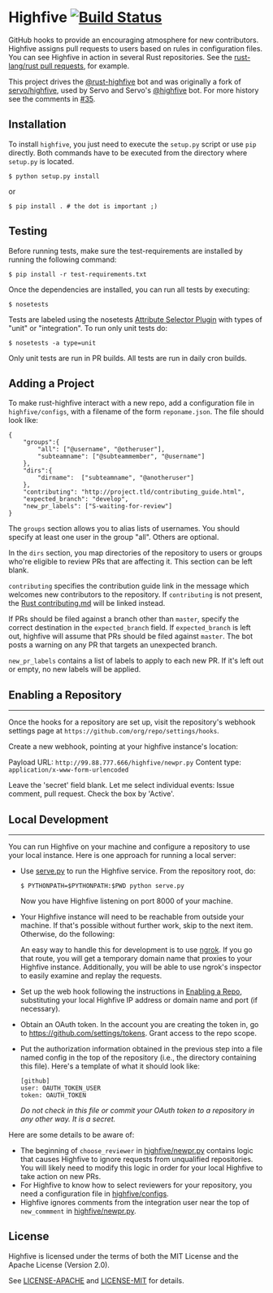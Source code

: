 Highfive [![Build Status](https://travis-ci.org/rust-lang-nursery/highfive.svg?branch=master)](https://travis-ci.org/rust-lang-nursery/highfive)
========

GitHub hooks to provide an encouraging atmosphere for new
contributors. Highfive assigns pull requests to users based on rules
in configuration files. You can see Highfive in action in several Rust
repositories. See the [rust-lang/rust pull
requests](https://github.com/rust-lang/rust/pulls), for example.

This project drives the [@rust-highfive][] bot and was originally a fork of
[servo/highfive][], used by Servo and Servo's [@highfive][] bot.  For more
history see the comments in [#35][].

[@rust-highfive]: https://github.com/rust-highfive
[servo/highfive]: https://github.com/servo/highfive
[@highfive]: https://github.com/highfive
[#35]: https://github.com/rust-lang-nursery/highfive/issues/35

## Installation

To install `highfive`, you just need to execute the `setup.py` script or use
`pip` directly. Both commands have to be executed from the directory where
`setup.py` is located.

    $ python setup.py install

or

    $ pip install . # the dot is important ;)


## Testing

Before running tests, make sure the test-requirements are installed by running the following command:

    $ pip install -r test-requirements.txt


Once the dependencies are installed, you can run all tests by
executing:

    $ nosetests

Tests are labeled using the nosetests [Attribute Selector
Plugin](http://nose.readthedocs.io/en/latest/plugins/attrib.html) with
types of "unit" or "integration". To run only unit tests do:

    $ nosetests -a type=unit

Only unit tests are run in PR builds. All tests are run in daily cron
builds.

## Adding a Project

To make rust-highfive interact with a new repo, add a configuration file in
`highfive/configs`, with a filename of the form `reponame.json`. The file should look like:

```
{
    "groups":{
        "all": ["@username", "@otheruser"],
        "subteamname": ["@subteammember", "@username"]
    },
    "dirs":{
        "dirname":  ["subteamname", "@anotheruser"]
    },
    "contributing": "http://project.tld/contributing_guide.html",
    "expected_branch": "develop",
    "new_pr_labels": ["S-waiting-for-review"]
}
```

The `groups` section allows you to alias lists of usernames. You should
specify at least one user in the group "all". Others are optional.

In the `dirs` section, you map directories of the repository to users or
groups who're eligible to review PRs that are affecting it. This section can be left
blank.

`contributing` specifies the contribution guide link in the message which
welcomes new contributors to the repository. If `contributing` is not
present, the [Rust contributing.md][rustcontrib] will be linked instead. 

If PRs should be filed against a branch other than `master`, specify the
correct destination in the `expected_branch` field. If `expected_branch` is
left out, highfive will assume that PRs should be filed against `master`. 
The bot posts a warning on any PR that targets an unexpected branch.

`new_pr_labels` contains a list of labels to apply to each new PR. If it's left
out or empty, no new labels will be applied.

## Enabling a Repository
---------------

Once the hooks for a repository are set up, visit the repository's webhook settings
page at `https://github.com/org/repo/settings/hooks`. 

Create a new webhook, pointing at your highfive instance's location:

Payload URL: `http://99.88.777.666/highfive/newpr.py`
Content type: `application/x-www-form-urlencoded`

Leave the 'secret' field blank. Let me select individual events: Issue comment, pull request. Check the box by 'Active'.

## Local Development
-----------------

You can run Highfive on your machine and configure a repository to use
your local instance. Here is one approach for running a local server:

- Use [serve.py](/serve.py) to run the Highfive service. From the
  repository root, do:
  ```
  $ PYTHONPATH=$PYTHONPATH:$PWD python serve.py
  ```
  Now you have Highfive listening on port 8000 of your machine.
- Your Highfive instance will need to be reachable from outside your
  machine. If that's possible without further work, skip to the next
  item. Otherwise, do the following:

  An easy way to handle this for development is to use
  [ngrok](https://ngrok.com/). If you go that route, you will get a
  temporary domain name that proxies to your Highfive
  instance. Additionally, you will be able to use ngrok's inspector to
  easily examine and replay the requests.
- Set up the web hook following the instructions in [Enabling a
  Repo](#enabling-a-repo), substituting your local Highfive IP address
  or domain name and port (if necessary).
- Obtain an OAuth token. In the account you are creating the token in,
  go to https://github.com/settings/tokens. Grant access to the repo
  scope.
- Put the authorization information obtained in the previous step into
  a file named config in the top of the repository (i.e., the
  directory containing this file). Here's a template of what it should
  look like:
  ```
  [github]
  user: OAUTH_TOKEN_USER
  token: OAUTH_TOKEN
  ```
  _Do not check in this file or commit your OAuth token to a
  repository in any other way. It is a secret._

Here are some details to be aware of:

- The beginning of `choose_reviewer` in
  [highfive/newpr.py](/highfive/newpr.py) contains logic that causes
  Highfive to ignore requests from unqualified repositories. You will
  likely need to modify this logic in order for your local Highfive to
  take action on new PRs.
- For Highfive to know how to select reviewers for your repository,
  you need a configuration file in
  [highfive/configs](/highfive/configs).
- Highfive ignores comments from the integration user near the top of
  `new_commment` in [highfive/newpr.py](/highfive/newpr.py).

[rustcontrib]: https://github.com/rust-lang/rust/blob/master/CONTRIBUTING.md 

## License

Highfive is licensed under the terms of both the MIT License and the
Apache License (Version 2.0).

See [LICENSE-APACHE](LICENSE-APACHE) and [LICENSE-MIT](LICENSE-MIT) for details.
